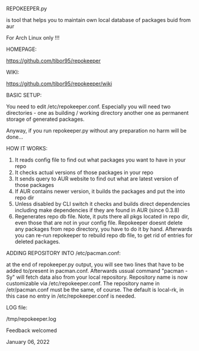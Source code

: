 REPOKEEPER.py

is tool that helps you to maintain own local database of packages buid from aur

For Arch Linux only !!!

HOMEPAGE:

https://github.com/tibor95/repokeeper

WIKI:

https://github.com/tibor95/repokeeper/wiki

BASIC SETUP:

You need to edit /etc/repokeeper.conf. Especially you will need two directories -
one as building / working directory another one as permanent storage of generated
packages.

Anyway, if you run repokeeper.py without any preparation no harm will be done...

HOW IT WORKS:

1. It reads config file to find out what packages you want to have in your repo
2. It checks actual versions of those packages in your repo
3. It sends query to AUR website to find out what are latest version of those
packages
4. If AUR contains newer version, it builds the packages and put the into repo dir
5. Unless disabled by CLI switch it checks and builds direct dependencies including
make dependencies if they are found in AUR (since 0.3.8)
6. Regenerates repo db file. Note, it puts there all pkgs located in repo dir,
even those that are not in your config file. Repokeeper doesnt delete any
packages from repo directory, you have to do it by hand. Afterwards you
can re-run repokeeper to rebuild repo db file, to get rid of entries for deleted
packages.

ADDING REPOSITORY INTO /etc/pacman.conf:

at the end of repokeeper.py output, you will see two lines that have to be
added to/present in pacman.conf. Afterwards ussual command "pacman -Sy" will
fetch data also from your local repository.
Repository name is now customizable via /etc/repokeeper.conf. The repository
name in /etr/pacman.conf must be the same, of course.
The default is local-rk, in this case no entry in /etc/repokeeper.conf
is needed.

LOG file:

/tmp/repokeeper.log


Feedback welcomed


January 06, 2022


